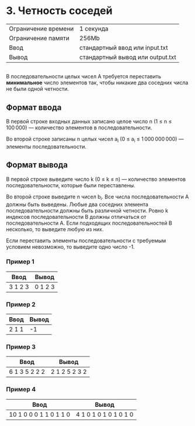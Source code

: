 <h1 class="title">3. Четность соседей</h1>
      <table>
         <tr class="time-limit">
            <td class="property-title">Ограничение времени</td>
            <td>1&nbsp;секунда</td>
         </tr>
         <tr class="memory-limit">
            <td class="property-title">Ограничение памяти</td>
            <td>256Mb</td>
         </tr>
         <tr class="input-file">
            <td class="property-title">Ввод</td>
            <td colspan="1">стандартный ввод или input.txt</td>
         </tr>
         <tr class="output-file">
            <td class="property-title">Вывод</td>
            <td colspan="1">стандартный вывод или output.txt</td>
         </tr>
      </table>
   </div>
   <h2></h2>
   <div class="legend"><span style="">
         <p>В последовательности целых чисел <span class="tex-math-text">A</span> требуется переставить <span style="font-weight:bold;">минимальное</span> число элементов так, чтобы никакие два соседних числа не были одной четности.
         </p></span></div>
   <h2>Формат ввода</h2>
   <div class="input-specification"><span style="">
         <p>В первой строке входных данных записано целое число <span class="tex-math-text">n</span> (<span class="tex-math-text">1 &le; n &le; 100&#8239;000</span>)&nbsp;&mdash; количество элементов в последовательности.
         </p></span><p>Во второй строке записаны <span class="tex-math-text">n</span> целых чисел <span class="tex-math-text">a<sub>i</sub></span> (<span class="tex-math-text">0 &le; a<sub>i</sub> &le; 1&#8239;000&#8239;000&#8239;000</span>)&nbsp;&mdash; элементы последовательности.
      </p>
   </div>
   <h2>Формат вывода</h2>
   <div class="output-specification"><span style="">
         <p>В первой строке выведите число <span class="tex-math-text">k</span> (<span class="tex-math-text">0 &le; k &le; n</span>)&nbsp;&mdash; количество элементов последовательности, которые были переставлены.
         </p></span><p>Во второй строке выведите <span class="tex-math-text">n</span> чисел <span class="tex-math-text">b<sub>i</sub></span>. Все числа последовательности <span class="tex-math-text">A</span> должны быть выведены. Любые два соседних элемента последовательности должны быть различной четности. Ровно <span class="tex-math-text">k</span> индексов последовательности <span class="tex-math-text">B</span> должны отличаться от последовательности <span class="tex-math-text">A</span>. Если подходящих последовательностей <span class="tex-math-text">B</span> несколько, то выведите любую из них.
      </p>
      <p>Если переставить элементы последовательности с требуемым условием невозможно, то выведите одно число -1.</p>
   </div>
   <h3>Пример 1</h3>
   <table class="sample-tests">
      <thead>
         <tr>
            <th>Ввод</th>
            <th>Вывод</th>
         </tr>
      </thead>
      <tbody>
         <tr>
            <td>3
1 2 3
</td>
            <td>0
1 2 3
</td>
         </tr>
      </tbody>
   </table>
   <h3>Пример 2</h3>
   <table class="sample-tests">
      <thead>
         <tr>
            <th>Ввод</th>
            <th>Вывод</th>
         </tr>
      </thead>
      <tbody>
         <tr>
            <td>2
1 1
</td>
            <td>-1
</td>
         </tr>
      </tbody>
   </table>
   <h3>Пример 3</h3>
   <table class="sample-tests">
      <thead>
         <tr>
            <th>Ввод</th>
            <th>Вывод</th>
         </tr>
      </thead>
      <tbody>
         <tr>
            <td>6
1 3 5 2 2 2
</td>
            <td>2
1 2 5 2 3 2
</td>
         </tr>
      </tbody>
   </table>
   <h3>Пример 4</h3>
   <table class="sample-tests">
      <thead>
         <tr>
            <th>Ввод</th>
            <th>Вывод</th>
         </tr>
      </thead>
      <tbody>
         <tr>
            <td>10
1 0 0 0 1 1 0 1 1 0
</td>
            <td>4
1 0 1 0 1 0 1 0 1 0
</td>
         </tr>
      </tbody>
   </table>